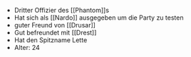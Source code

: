 - Dritter Offizier des [[Phantom]]s
- Hat sich als [[Nardo]] ausgegeben um die Party zu testen 
- guter Freund von [[Drusar]]
- Gut befreundet mit [[Drest]]
- Hat den Spitzname Lette
- Alter: 24